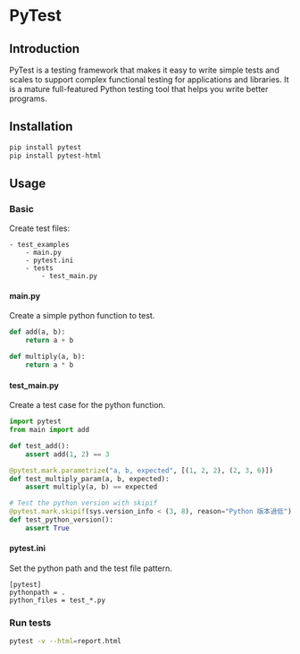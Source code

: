 # PyTest

## Introduction

PyTest is a testing framework that makes it easy to write simple tests and scales to support complex functional testing for applications and libraries. It is a mature full-featured Python testing tool that helps you write better programs.


## Installation

```bash
pip install pytest
pip install pytest-html
```

## Usage

### Basic

Create test files:

```text
- test_examples
    - main.py
    - pytest.ini
    - tests
        - test_main.py
```

#### main.py

Create a simple python function to test.

```python
def add(a, b):
    return a + b

def multiply(a, b):
    return a * b
```

#### test_main.py

Create a test case for the python function.

```python
import pytest
from main import add

def test_add():
    assert add(1, 2) == 3

@pytest.mark.parametrize("a, b, expected", [(1, 2, 2), (2, 3, 6)])
def test_multiply_param(a, b, expected):
    assert multiply(a, b) == expected

# Test the python version with skipif
@pytest.mark.skipif(sys.version_info < (3, 8), reason="Python 版本過低")
def test_python_version():
    assert True
```

#### pytest.ini

Set the python path and the test file pattern.

```text
[pytest]
pythonpath = .
python_files = test_*.py
```

### Run tests

```bash
pytest -v --html=report.html
```

